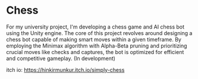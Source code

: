 # Chess

For my university project, I'm developing a chess game and AI chess bot using the Unity engine. The core of this project revolves around designing a chess bot capable of making smart moves within a given timeframe. By employing the Minimax algorithm with Alpha-Beta pruning and prioritizing crucial moves like checks and captures, the bot is optimized for efficient and competitive gameplay.
(In development)

itch io: https://hinkirmunkur.itch.io/simply-chess
